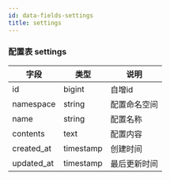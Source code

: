```yaml
---
id: data-fields-settings
title: settings
---
```


### 配置表 settings

| 字段 | 类型 | 说明 |
| ------ | ------ | ------ |
| id | bigint | 自增id |
| namespace | string | 配置命名空间 |
| name | string | 配置名称 |
| contents | text | 配置内容 |
| created_at | timestamp | 创建时间 |
| updated_at | timestamp | 最后更新时间 |
